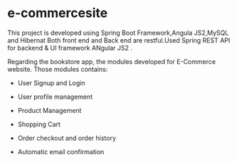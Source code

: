 # e-commercesite



This project is developed using Spring Boot Framework,Angula JS2,MySQL and Hibernat
Both front end and Back end are restful.Used Spring REST API for backend & UI framework ANgular JS2 .

Regarding the bookstore app, the modules developed for E-Commerce website. Those modules contains:

- User Signup and Login

- User profile management

- Product Management

- Shopping Cart 

- Order checkout and order history

- Automatic email confirmation
